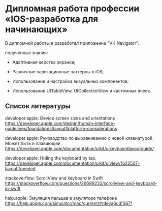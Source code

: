 # Дипломная работа профессии «IOS-разработка для начинающих»

В дипломной работы я разработал приложение "VK Navigator". 

полученные знания:

- Адаптивная верстка экранов;

- Различные навигационные паттерны в iOS;

- Использование и настройка визуальных компонентов;

- Использование UITableView, UICollectionView и кастомных ячеек.


<h2>Список литературы</h2>

developer.apple: Device screen sizes and orientations
https://developer.apple.com/design/human-interface-guidelines/foundations/layout#platform-considerations

developer.apple: Руководство по выравниванию с новой клавиатурой. Может быть и плавающей.
https://developer.apple.com/documentation/uikit/uikeyboardlayoutguide/

developer.apple: Hiding the keyboard by tap.
https://developer.apple.com/documentation/uikit/uiview/1622507-layoutifneeded

stackoverflow: ScrollView and keyboard in Swift
https://stackoverflow.com/questions/26689232/scrollview-and-keyboard-in-swift

help.apple: Эмуляция пальцев в эмуляторе телефона
https://help.apple.com/simulator/mac/current/#/deva6cdf367f
